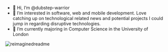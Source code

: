 - 👋 Hi, I’m @dubstep-warrior
- 👀 I’m interested in software, web and mobile development. Love catching up on technological related news and potential projects I could jump in regarding disruptive technologies. 
- 🌱 I’m currently majoring in Computer Science in the University of London
<!---
- 💞️ ******
- 📫 ******
--->



 
<img src="https://myreadme.vercel.app/api/embed/dubstep-warrior?panels=userstatistics,toprepositories,toplanguages,commitgraph" alt="reimaginedreadme" />

<!---
dubstep-warrior/dubstep-warrior is a ✨ special ✨ repository because its `README.md` (this file) appears on your GitHub profile.
You can click the Preview link to take a look at your changes.
--->
